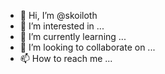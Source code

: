 - 👋 Hi, I’m @skoiloth
- 👀 I’m interested in ...
- 🌱 I’m currently learning ...
- 💞️ I’m looking to collaborate on ...
- 📫 How to reach me ...

<!---
skoiloth/skoiloth is a ✨ special ✨ repository because its `README.md` (this file) appears on your GitHub profile.
You can click the Preview link to take a look at your changes.
--->
